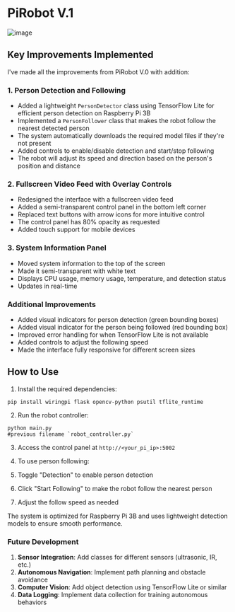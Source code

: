 # PiRobot V.1

![image](https://github.com/user-attachments/assets/e8536b8b-3085-4539-90a0-e954b36e6790)


## Key Improvements Implemented

I've made all the improvements from PiRobot V.0 with addition:

### 1. Person Detection and Following

- Added a lightweight `PersonDetector` class using TensorFlow Lite for efficient person detection on Raspberry Pi 3B
- Implemented a `PersonFollower` class that makes the robot follow the nearest detected person
- The system automatically downloads the required model files if they're not present
- Added controls to enable/disable detection and start/stop following
- The robot will adjust its speed and direction based on the person's position and distance


### 2. Fullscreen Video Feed with Overlay Controls

- Redesigned the interface with a fullscreen video feed
- Added a semi-transparent control panel in the bottom left corner
- Replaced text buttons with arrow icons for more intuitive control
- The control panel has 80% opacity as requested
- Added touch support for mobile devices


### 3. System Information Panel

- Moved system information to the top of the screen
- Made it semi-transparent with white text
- Displays CPU usage, memory usage, temperature, and detection status
- Updates in real-time


### Additional Improvements

- Added visual indicators for person detection (green bounding boxes)
- Added visual indicator for the person being followed (red bounding box)
- Improved error handling for when TensorFlow Lite is not available
- Added controls to adjust the following speed
- Made the interface fully responsive for different screen sizes


## How to Use

1. Install the required dependencies:

```plaintext
pip install wiringpi flask opencv-python psutil tflite_runtime
```


2. Run the robot controller:

```plaintext
python main.py
#previous filename `robot_controller.py`
```


3. Access the control panel at `http://<your_pi_ip>:5002`
4. To use person following:

1. Toggle "Detection" to enable person detection
2. Click "Start Following" to make the robot follow the nearest person
3. Adjust the follow speed as needed

The system is optimized for Raspberry Pi 3B and uses lightweight detection models to ensure smooth performance.
### Future Development

1. **Sensor Integration**: Add classes for different sensors (ultrasonic, IR, etc.)
2. **Autonomous Navigation**: Implement path planning and obstacle avoidance
3. **Computer Vision**: Add object detection using TensorFlow Lite or similar
4. **Data Logging**: Implement data collection for training autonomous behaviors
